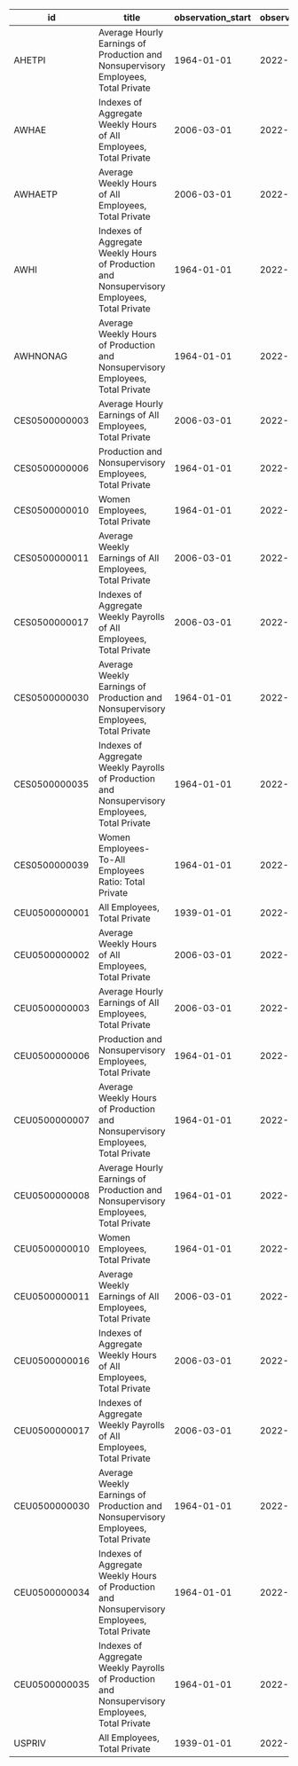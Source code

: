 | id            | title                                                                                          | observation_start   | observation_end   |
|---------------|------------------------------------------------------------------------------------------------|---------------------|-------------------|
| AHETPI        | Average Hourly Earnings of Production and Nonsupervisory Employees, Total Private              | 1964-01-01          | 2022-07-01        |
| AWHAE         | Indexes of Aggregate Weekly Hours of All Employees, Total Private                              | 2006-03-01          | 2022-07-01        |
| AWHAETP       | Average Weekly Hours of All Employees, Total Private                                           | 2006-03-01          | 2022-07-01        |
| AWHI          | Indexes of Aggregate Weekly Hours of Production and Nonsupervisory Employees, Total Private    | 1964-01-01          | 2022-07-01        |
| AWHNONAG      | Average Weekly Hours of Production and Nonsupervisory Employees, Total Private                 | 1964-01-01          | 2022-07-01        |
| CES0500000003 | Average Hourly Earnings of All Employees, Total Private                                        | 2006-03-01          | 2022-07-01        |
| CES0500000006 | Production and Nonsupervisory Employees, Total Private                                         | 1964-01-01          | 2022-07-01        |
| CES0500000010 | Women Employees, Total Private                                                                 | 1964-01-01          | 2022-07-01        |
| CES0500000011 | Average Weekly Earnings of All Employees, Total Private                                        | 2006-03-01          | 2022-07-01        |
| CES0500000017 | Indexes of Aggregate Weekly Payrolls of All Employees, Total Private                           | 2006-03-01          | 2022-07-01        |
| CES0500000030 | Average Weekly Earnings of Production and Nonsupervisory Employees, Total Private              | 1964-01-01          | 2022-07-01        |
| CES0500000035 | Indexes of Aggregate Weekly Payrolls of Production and Nonsupervisory Employees, Total Private | 1964-01-01          | 2022-07-01        |
| CES0500000039 | Women Employees-To-All Employees Ratio: Total Private                                          | 1964-01-01          | 2022-07-01        |
| CEU0500000001 | All Employees, Total Private                                                                   | 1939-01-01          | 2022-07-01        |
| CEU0500000002 | Average Weekly Hours of All Employees, Total Private                                           | 2006-03-01          | 2022-07-01        |
| CEU0500000003 | Average Hourly Earnings of All Employees, Total Private                                        | 2006-03-01          | 2022-07-01        |
| CEU0500000006 | Production and Nonsupervisory Employees, Total Private                                         | 1964-01-01          | 2022-07-01        |
| CEU0500000007 | Average Weekly Hours of Production and Nonsupervisory Employees, Total Private                 | 1964-01-01          | 2022-07-01        |
| CEU0500000008 | Average Hourly Earnings of Production and Nonsupervisory Employees, Total Private              | 1964-01-01          | 2022-07-01        |
| CEU0500000010 | Women Employees, Total Private                                                                 | 1964-01-01          | 2022-07-01        |
| CEU0500000011 | Average Weekly Earnings of All Employees, Total Private                                        | 2006-03-01          | 2022-07-01        |
| CEU0500000016 | Indexes of Aggregate Weekly Hours of All Employees, Total Private                              | 2006-03-01          | 2022-07-01        |
| CEU0500000017 | Indexes of Aggregate Weekly Payrolls of All Employees, Total Private                           | 2006-03-01          | 2022-07-01        |
| CEU0500000030 | Average Weekly Earnings of Production and Nonsupervisory Employees, Total Private              | 1964-01-01          | 2022-07-01        |
| CEU0500000034 | Indexes of Aggregate Weekly Hours of Production and Nonsupervisory Employees, Total Private    | 1964-01-01          | 2022-07-01        |
| CEU0500000035 | Indexes of Aggregate Weekly Payrolls of Production and Nonsupervisory Employees, Total Private | 1964-01-01          | 2022-07-01        |
| USPRIV        | All Employees, Total Private                                                                   | 1939-01-01          | 2022-07-01        |